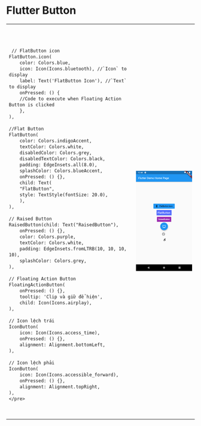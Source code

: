 # Flutter Button

<table>

<td>
  <pre> 
  
     // FlatButton icon
    FlatButton.icon(
        color: Colors.blue,
        icon: Icon(Icons.bluetooth), //`Icon` to display
        label: Text('FlatButton Icon'), //`Text` to display
        onPressed: () {
        //Code to execute when Floating Action Button is clicked
        },
    ),

    //Flat Button
    FlatButton(
        color: Colors.indigoAccent,
        textColor: Colors.white,
        disabledColor: Colors.grey,
        disabledTextColor: Colors.black,
        padding: EdgeInsets.all(8.0),
        splashColor: Colors.blueAccent,
        onPressed: () {},
        child: Text(
        "FlatButton",
        style: TextStyle(fontSize: 20.0),
        ),
    ),
    
    // Raised Button
    RaisedButton(child: Text("RaisedButton"),
        onPressed: () {},
        color: Colors.purple,
        textColor: Colors.white,
        padding: EdgeInsets.fromLTRB(10, 10, 10, 10),
        splashColor: Colors.grey,
    ),

    // Floating Action Button
    FloatingActionButton(
        onPressed: () {},
        tooltip: 'Clip và giữ để hiện',
        child: Icon(Icons.airplay),
    ),

    // Icon lệch trái
    IconButton(
        icon: Icon(Icons.access_time),
        onPressed: () {},
        alignment: Alignment.bottomLeft,
    ),

    // Icon lệch phải
    IconButton(
        icon: Icon(Icons.accessible_forward),
        onPressed: () {},
        alignment: Alignment.topRight,
    ),
    </pre>
</td>
<td>
  <img src = "./images/Screenshot_1569562809.png" width="300">
</td>
</tr>
  </table>
